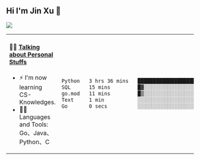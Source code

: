 
## Hi I'm Jin Xu 👋
![](https://komarev.com/ghpvc/?username=jiayouxujin&color=brightgreen&label=PROFILE+VIEWS)



<table align="center">
<tr>
<td valign="top" width="60%">

#### 🏋️‍♀️ <a href="https://github.com/jiayouxujin" target="_blank">Talking about Personal Stuffs</a>
<!-- recent_releases starts -->

- ⚡  I'm now learning CS-Knowledges.  
- 🏊‍♂️ Languages and Tools: Go、Java、Python、C
<!-- recent_releases ends -->
</td>
<td>
 
<!--START_SECTION:waka-->

```txt
Python   3 hrs 36 mins   ██████████████████████░░░   87.89 %
SQL      15 mins         █▓░░░░░░░░░░░░░░░░░░░░░░░   06.26 %
go.mod   11 mins         █▒░░░░░░░░░░░░░░░░░░░░░░░   04.79 %
Text     1 min           ░░░░░░░░░░░░░░░░░░░░░░░░░   00.63 %
Go       0 secs          ░░░░░░░░░░░░░░░░░░░░░░░░░   00.38 %
```

<!--END_SECTION:waka-->
 
</td>
</tr>
</table>





